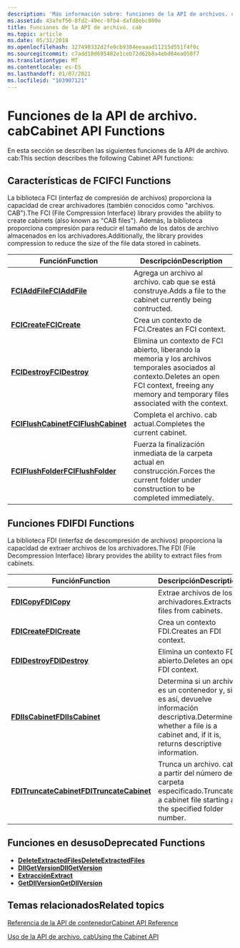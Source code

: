 ```yaml
---
description: 'Más información sobre: funciones de la API de archivos. cab'
ms.assetid: 43afef50-8fd2-49ec-9fb4-dafd8ebc009e
title: Funciones de la API de archivo. cab
ms.topic: article
ms.date: 05/31/2018
ms.openlocfilehash: 327490332d2fe0cb9384eeaaad11215d551f4f0c
ms.sourcegitcommit: c7add10d695482e1ceb72d62b8a4ebd84ea050f7
ms.translationtype: MT
ms.contentlocale: es-ES
ms.lasthandoff: 01/07/2021
ms.locfileid: "103907121"
---
```

# <a name="cabinet-api-functions"></a><span data-ttu-id="89691-103">Funciones de la API de archivo. cab</span><span class="sxs-lookup"><span data-stu-id="89691-103">Cabinet API Functions</span></span>

<span data-ttu-id="89691-104">En esta sección se describen las siguientes funciones de la API de archivo. cab:</span><span class="sxs-lookup"><span data-stu-id="89691-104">This section describes the following Cabinet API functions:</span></span>

## <a name="fci-functions"></a><span data-ttu-id="89691-105">Características de FCI</span><span class="sxs-lookup"><span data-stu-id="89691-105">FCI Functions</span></span>

<span data-ttu-id="89691-106">La biblioteca FCI (interfaz de compresión de archivos) proporciona la capacidad de crear archivadores (también conocidos como "archivos. CAB").</span><span class="sxs-lookup"><span data-stu-id="89691-106">The FCI (File Compression Interface) library provides the ability to create cabinets (also known as "CAB files").</span></span> <span data-ttu-id="89691-107">Además, la biblioteca proporciona compresión para reducir el tamaño de los datos de archivo almacenados en los archivadores.</span><span class="sxs-lookup"><span data-stu-id="89691-107">Additionally, the library provides compression to reduce the size of the file data stored in cabinets.</span></span>



| <span data-ttu-id="89691-108">Función</span><span class="sxs-lookup"><span data-stu-id="89691-108">Function</span></span>                                   | <span data-ttu-id="89691-109">Descripción</span><span class="sxs-lookup"><span data-stu-id="89691-109">Description</span></span>                                                                                                 |
|--------------------------------------------|-------------------------------------------------------------------------------------------------------------|
| [<span data-ttu-id="89691-110">**FCIAddFile**</span><span class="sxs-lookup"><span data-stu-id="89691-110">**FCIAddFile**</span></span>](/windows/desktop/api/Fci/nf-fci-fciaddfile)           | <span data-ttu-id="89691-111">Agrega un archivo al archivo. cab que se está construye.</span><span class="sxs-lookup"><span data-stu-id="89691-111">Adds a file to the cabinet currently being contructed.</span></span><br/>                                           |
| [<span data-ttu-id="89691-112">**FCICreate**</span><span class="sxs-lookup"><span data-stu-id="89691-112">**FCICreate**</span></span>](/windows/desktop/api/Fci/nf-fci-fcicreate)             | <span data-ttu-id="89691-113">Crea un contexto de FCI.</span><span class="sxs-lookup"><span data-stu-id="89691-113">Creates an FCI context.</span></span><br/>                                                                          |
| [<span data-ttu-id="89691-114">**FCIDestroy**</span><span class="sxs-lookup"><span data-stu-id="89691-114">**FCIDestroy**</span></span>](/windows/desktop/api/Fci/nf-fci-fcidestroy)           | <span data-ttu-id="89691-115">Elimina un contexto de FCI abierto, liberando la memoria y los archivos temporales asociados al contexto.</span><span class="sxs-lookup"><span data-stu-id="89691-115">Deletes an open FCI context, freeing any memory and temporary files associated with the context.</span></span><br/> |
| [<span data-ttu-id="89691-116">**FCIFlushCabinet**</span><span class="sxs-lookup"><span data-stu-id="89691-116">**FCIFlushCabinet**</span></span>](/windows/desktop/api/Fci/nf-fci-fciflushcabinet) | <span data-ttu-id="89691-117">Completa el archivo. cab actual.</span><span class="sxs-lookup"><span data-stu-id="89691-117">Completes the current cabinet.</span></span><br/>                                                                   |
| [<span data-ttu-id="89691-118">**FCIFlushFolder**</span><span class="sxs-lookup"><span data-stu-id="89691-118">**FCIFlushFolder**</span></span>](/windows/desktop/api/Fci/nf-fci-fciflushfolder)   | <span data-ttu-id="89691-119">Fuerza la finalización inmediata de la carpeta actual en construcción.</span><span class="sxs-lookup"><span data-stu-id="89691-119">Forces the current folder under construction to be completed immediately.</span></span><br/>                        |



 

## <a name="fdi-functions"></a><span data-ttu-id="89691-120">Funciones FDI</span><span class="sxs-lookup"><span data-stu-id="89691-120">FDI Functions</span></span>

<span data-ttu-id="89691-121">La biblioteca FDI (interfaz de descompresión de archivos) proporciona la capacidad de extraer archivos de los archivadores.</span><span class="sxs-lookup"><span data-stu-id="89691-121">The FDI (File Decompression Interface) library provides the ability to extract files from cabinets.</span></span>



| <span data-ttu-id="89691-122">Función</span><span class="sxs-lookup"><span data-stu-id="89691-122">Function</span></span>                                         | <span data-ttu-id="89691-123">Descripción</span><span class="sxs-lookup"><span data-stu-id="89691-123">Description</span></span>                                                                                       |
|--------------------------------------------------|---------------------------------------------------------------------------------------------------|
| [<span data-ttu-id="89691-124">**FDICopy**</span><span class="sxs-lookup"><span data-stu-id="89691-124">**FDICopy**</span></span>](/windows/desktop/api/Fdi/nf-fdi-fdicopy)                       | <span data-ttu-id="89691-125">Extrae archivos de los archivadores.</span><span class="sxs-lookup"><span data-stu-id="89691-125">Extracts files from cabinets.</span></span><br/>                                                          |
| [<span data-ttu-id="89691-126">**FDICreate**</span><span class="sxs-lookup"><span data-stu-id="89691-126">**FDICreate**</span></span>](/windows/desktop/api/Fdi/nf-fdi-fdicreate)                   | <span data-ttu-id="89691-127">Crea un contexto FDI.</span><span class="sxs-lookup"><span data-stu-id="89691-127">Creates an FDI context.</span></span><br/>                                                                |
| [<span data-ttu-id="89691-128">**FDIDestroy**</span><span class="sxs-lookup"><span data-stu-id="89691-128">**FDIDestroy**</span></span>](/windows/desktop/api/Fdi/nf-fdi-fdidestroy)                 | <span data-ttu-id="89691-129">Elimina un contexto FDI abierto.</span><span class="sxs-lookup"><span data-stu-id="89691-129">Deletes an open FDI context.</span></span><br/>                                                           |
| [<span data-ttu-id="89691-130">**FDIIsCabinet**</span><span class="sxs-lookup"><span data-stu-id="89691-130">**FDIIsCabinet**</span></span>](/windows/desktop/api/Fdi/nf-fdi-fdiiscabinet)             | <span data-ttu-id="89691-131">Determina si un archivo es un contenedor y, si es así, devuelve información descriptiva.</span><span class="sxs-lookup"><span data-stu-id="89691-131">Determines whether a file is a cabinet and, if it is, returns descriptive information.</span></span><br/> |
| [<span data-ttu-id="89691-132">**FDITruncateCabinet**</span><span class="sxs-lookup"><span data-stu-id="89691-132">**FDITruncateCabinet**</span></span>](/windows/desktop/api/Fdi/nf-fdi-fditruncatecabinet) | <span data-ttu-id="89691-133">Trunca un archivo. cab a partir del número de carpeta especificado.</span><span class="sxs-lookup"><span data-stu-id="89691-133">Truncates a cabinet file starting at the specified folder number.</span></span><br/>                      |



 

## <a name="deprecated-functions"></a><span data-ttu-id="89691-134">Funciones en desuso</span><span class="sxs-lookup"><span data-stu-id="89691-134">Deprecated Functions</span></span>

-   [<span data-ttu-id="89691-135">**DeleteExtractedFiles**</span><span class="sxs-lookup"><span data-stu-id="89691-135">**DeleteExtractedFiles**</span></span>](deleteextractedfiles.md)
-   [<span data-ttu-id="89691-136">**DllGetVersion**</span><span class="sxs-lookup"><span data-stu-id="89691-136">**DllGetVersion**</span></span>](dllgetversion.md)
-   [<span data-ttu-id="89691-137">**Extracción**</span><span class="sxs-lookup"><span data-stu-id="89691-137">**Extract**</span></span>](extract.md)
-   [<span data-ttu-id="89691-138">**GetDllVersion**</span><span class="sxs-lookup"><span data-stu-id="89691-138">**GetDllVersion**</span></span>](getdllversion.md)

## <a name="related-topics"></a><span data-ttu-id="89691-139">Temas relacionados</span><span class="sxs-lookup"><span data-stu-id="89691-139">Related topics</span></span>

<dl> <dt>

[<span data-ttu-id="89691-140">Referencia de la API de contenedor</span><span class="sxs-lookup"><span data-stu-id="89691-140">Cabinet API Reference</span></span>](cabinet-api-reference.md)
</dt> <dt>

[<span data-ttu-id="89691-141">Uso de la API de archivo. cab</span><span class="sxs-lookup"><span data-stu-id="89691-141">Using the Cabinet API</span></span>](using-the-cabinet-api.md)
</dt> </dl>

 

 




